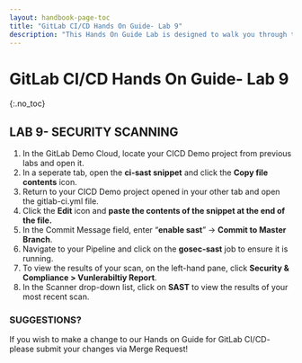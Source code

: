 ```yaml
---
layout: handbook-page-toc
title: "GitLab CI/CD Hands On Guide- Lab 9"
description: "This Hands On Guide Lab is designed to walk you through the lab exercises used in the GitLab CI/CD training course."
---
```

# GitLab CI/CD Hands On Guide- Lab 9
{:.no_toc}

## LAB 9- SECURITY SCANNING

1. In the GitLab Demo Cloud, locate your CICD Demo project from previous labs and open it.
2. In a seperate tab, open the **ci-sast snippet** and click the **Copy file contents** icon. 
3. Return to your CICD Demo project opened in your other tab and open the gitlab-ci.yml file. 
4. Click the **Edit** icon and **paste the contents of the snippet at the end of the file.**
5. In the Commit Message field, enter  “**enable sast**” -> **Commit to Master Branch**. 
6. Navigate to your Pipeline and click on the **gosec-sast** job to ensure it is running. 
7. To view the results of your scan, on the left-hand pane, click **Security & Compliance > Vunlerabiltiy Report**. 
8. In the Scanner drop-down list, click on **SAST** to view the results of your most recent scan. 

### SUGGESTIONS?

If you wish to make a change to our Hands on Guide for GitLab CI/CD- please submit your changes via Merge Request!

